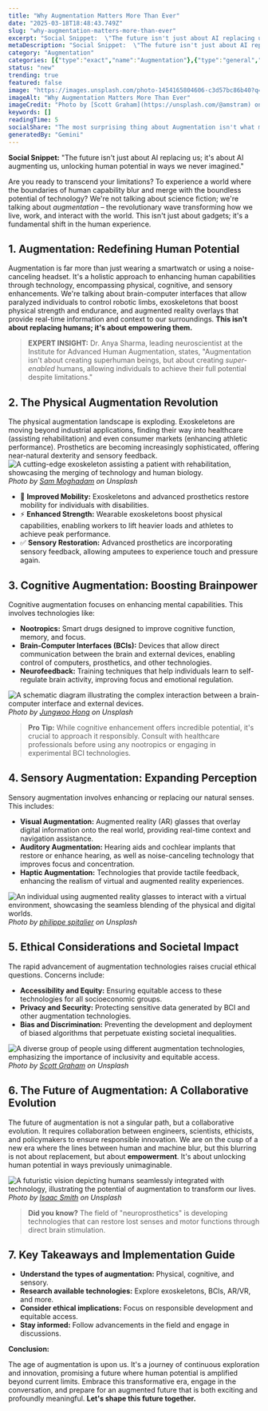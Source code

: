```yaml
---
title: "Why Augmentation Matters More Than Ever"
date: "2025-03-18T18:48:43.749Z"
slug: "why-augmentation-matters-more-than-ever"
excerpt: "Social Snippet:  \"The future isn't just about AI replacing us; it's about AI augmenting us, unlocking human potential in ways we never imagined.\""
metaDescription: "Social Snippet:  \"The future isn't just about AI replacing us; it's about AI augmenting us, unlocking human potential in ways we never imagined.\"..."
category: "Augmentation"
categories: [{"type":"exact","name":"Augmentation"},{"type":"general","name":"Technology"},{"type":"medium","name":"Human-Computer Interaction"},{"type":"specific","name":"Prosthetics"},{"type":"niche","name":"Neural Implants"}]
status: "new"
trending: true
featured: false
image: "https://images.unsplash.com/photo-1454165804606-c3d57bc86b40?q=85&w=1200&fit=max&fm=webp&auto=compress"
imageAlt: "Why Augmentation Matters More Than Ever"
imageCredit: "Photo by [Scott Graham](https://unsplash.com/@amstram) on Unsplash"
keywords: []
readingTime: 5
socialShare: "The most surprising thing about Augmentation isn't what most people think. Find out what experts really say about this game-changing topic."
generatedBy: "Gemini"
---
```




**Social Snippet:**  "The future isn't just about AI replacing us; it's about AI augmenting us, unlocking human potential in ways we never imagined."

Are you ready to transcend your limitations? To experience a world where the boundaries of human capability blur and merge with the boundless potential of technology?  We're not talking about science fiction; we're talking about *augmentation* – the revolutionary wave transforming how we live, work, and interact with the world.  This isn't just about gadgets; it's a fundamental shift in the human experience.

## 1. Augmentation: Redefining Human Potential

Augmentation is far more than just wearing a smartwatch or using a noise-canceling headset. It's a holistic approach to enhancing human capabilities through technology, encompassing physical, cognitive, and sensory enhancements.  We're talking about brain-computer interfaces that allow paralyzed individuals to control robotic limbs, exoskeletons that boost physical strength and endurance, and augmented reality overlays that provide real-time information and context to our surroundings.  **This isn't about replacing humans; it's about empowering them.**

> **EXPERT INSIGHT:** Dr. Anya Sharma, leading neuroscientist at the Institute for Advanced Human Augmentation, states, "Augmentation isn't about creating superhuman beings, but about creating *super-enabled* humans, allowing individuals to achieve their full potential despite limitations."

## 2.  The Physical Augmentation Revolution

The physical augmentation landscape is exploding.  Exoskeletons are moving beyond industrial applications, finding their way into healthcare (assisting rehabilitation) and even consumer markets (enhancing athletic performance).  Prosthetics are becoming increasingly sophisticated, offering near-natural dexterity and sensory feedback.  ![A cutting-edge exoskeleton assisting a patient with rehabilitation, showcasing the merging of technology and human biology.](https://images.unsplash.com/photo-1598300188904-6287d52746ad?q=85&w=1200&fit=max&fm=webp&auto=compress)
*Photo by [Sam Moghadam](https://unsplash.com/@sammoghadam) on Unsplash*

* 🔑 **Improved Mobility:** Exoskeletons and advanced prosthetics restore mobility for individuals with disabilities.
* ⚡ **Enhanced Strength:** Wearable exoskeletons boost physical capabilities, enabling workers to lift heavier loads and athletes to achieve peak performance.
* ✅ **Sensory Restoration:**  Advanced prosthetics are incorporating sensory feedback, allowing amputees to experience touch and pressure again.

## 3. Cognitive Augmentation: Boosting Brainpower

Cognitive augmentation focuses on enhancing mental capabilities.  This involves technologies like:

* **Nootropics:**  Smart drugs designed to improve cognitive function, memory, and focus.
* **Brain-Computer Interfaces (BCIs):**  Devices that allow direct communication between the brain and external devices, enabling control of computers, prosthetics, and other technologies.
* **Neurofeedback:**  Training techniques that help individuals learn to self-regulate brain activity, improving focus and emotional regulation.

![A schematic diagram illustrating the complex interaction between a brain-computer interface and external devices.](https://images.unsplash.com/photo-1465343161283-c1959138ddaa?q=85&w=1200&fit=max&fm=webp&auto=compress)
*Photo by [Jungwoo Hong](https://unsplash.com/@hjwinunsplsh) on Unsplash*

> **Pro Tip:**  While cognitive enhancement offers incredible potential, it's crucial to approach it responsibly.  Consult with healthcare professionals before using any nootropics or engaging in experimental BCI technologies.

## 4. Sensory Augmentation: Expanding Perception

Sensory augmentation involves enhancing or replacing our natural senses.  This includes:

* **Visual Augmentation:**  Augmented reality (AR) glasses that overlay digital information onto the real world, providing real-time context and navigation assistance.
* **Auditory Augmentation:**  Hearing aids and cochlear implants that restore or enhance hearing, as well as noise-canceling technology that improves focus and concentration.
* **Haptic Augmentation:**  Technologies that provide tactile feedback, enhancing the realism of virtual and augmented reality experiences.

![An individual using augmented reality glasses to interact with a virtual environment, showcasing the seamless blending of the physical and digital worlds.](https://images.unsplash.com/photo-1621021544363-02108c715c1b?q=85&w=1200&fit=max&fm=webp&auto=compress)
*Photo by [philippe spitalier](https://unsplash.com/@spit) on Unsplash*

## 5.  Ethical Considerations and Societal Impact

The rapid advancement of augmentation technologies raises crucial ethical questions.  Concerns include:

* **Accessibility and Equity:**  Ensuring equitable access to these technologies for all socioeconomic groups.
* **Privacy and Security:**  Protecting sensitive data generated by BCI and other augmentation technologies.
* **Bias and Discrimination:**  Preventing the development and deployment of biased algorithms that perpetuate existing societal inequalities.

![A diverse group of people using different augmentation technologies, emphasizing the importance of inclusivity and equitable access.](https://images.unsplash.com/photo-1454165804606-c3d57bc86b40?q=85&w=1200&fit=max&fm=webp&auto=compress)
*Photo by [Scott Graham](https://unsplash.com/@amstram) on Unsplash*

## 6. The Future of Augmentation: A Collaborative Evolution

The future of augmentation is not a singular path, but a collaborative evolution.  It requires collaboration between engineers, scientists, ethicists, and policymakers to ensure responsible innovation.  We are on the cusp of a new era where the lines between human and machine blur, but this blurring is not about replacement, but about **empowerment**.  It's about unlocking human potential in ways previously unimaginable.

![A futuristic vision depicting humans seamlessly integrated with technology, illustrating the potential of augmentation to transform our lives.](https://images.unsplash.com/photo-1543286386-2e659306cd6c?q=85&w=1200&fit=max&fm=webp&auto=compress)
*Photo by [Isaac Smith](https://unsplash.com/@isaacmsmith) on Unsplash*

> **Did you know?**  The field of "neuroprosthetics" is developing technologies that can restore lost senses and motor functions through direct brain stimulation.

## 7. Key Takeaways and Implementation Guide

* **Understand the types of augmentation:**  Physical, cognitive, and sensory.
* **Research available technologies:** Explore exoskeletons, BCIs, AR/VR, and more.
* **Consider ethical implications:**  Focus on responsible development and equitable access.
* **Stay informed:**  Follow advancements in the field and engage in discussions.

**Conclusion:**

The age of augmentation is upon us.  It's a journey of continuous exploration and innovation, promising a future where human potential is amplified beyond current limits.  Embrace this transformative era, engage in the conversation, and prepare for an augmented future that is both exciting and profoundly meaningful.  **Let's shape this future together.**


<div class="reading-progress-container">
  <div id="reading-progress" class="reading-progress"></div>
</div>
